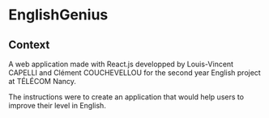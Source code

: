 # EnglishGenius

## Context
A web application made with React.js developped by Louis-Vincent CAPELLI and Clément COUCHEVELLOU for the second year English project at TÉLÉCOM Nancy.

The instructions were to create an application that would help users to improve their level in English.
